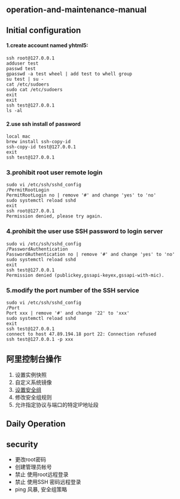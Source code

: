 ## operation-and-maintenance-manual

## Initial configuration

#### 1.create account named yhtml5:

```
ssh root@127.0.0.1
adduser test 
passwd test
gpasswd -a test wheel | add test to whell group
su test | su -
cat /etc/sudoers
sudo cat /etc/sudoers
exit
exit
ssh test@127.0.0.1
ls -al
```

#### 2.use ssh install of password

```
local mac
brew install ssh-copy-id
ssh-copy-id test@127.0.0.1
exit
ssh test@127.0.0.1
```

### 3.prohibit root user remote login

```
sudo vi /etc/ssh/sshd_config
/PermitRootLogin
PermitRootLogin no | remove '#' and change 'yes' to 'no'
sudo systemctl reload sshd
exit
ssh root@127.0.0.1
Permission denied, please try again.
```

### 4.prohibit the user use SSH password to login server

```
sudo vi /etc/ssh/sshd_config
/PasswordAuthentication
PasswordAuthentication no | remove '#' and change 'yes' to 'no'
sudo systemctl reload sshd
exit
ssh test@127.0.0.1
Permission denied (publickey,gssapi-keyex,gssapi-with-mic).
```

### 5.modify the port number of the SSH service

```
sudo vi /etc/ssh/sshd_config
/Port
Port xxx | remove '#' and change '22' to 'xxx'
sudo systemctl reload sshd
exit
ssh test@127.0.0.1
connect to host 47.89.194.18 port 22: Connection refused
ssh test@127.0.0.1 -p xxx
```

## 阿里控制台操作

1. 设置实例快照
2. 自定义系统镜像
3. [设置安全组][安全组应用案例]
4. 修改安全组规则
5. 允许指定协议与端口的特定IP地址段

## Daily Operation

## security
* 更改root密码
* 创建管理员帐号
* 禁止 使用root远程登录
* 禁止 使用SSH 密码远程登录
* ping 风暴, 安全组策略


[安全组应用案例]:https://help.aliyun.com/document_detail/25475.html?spm=5176.2020520101.121.2.9mmMov